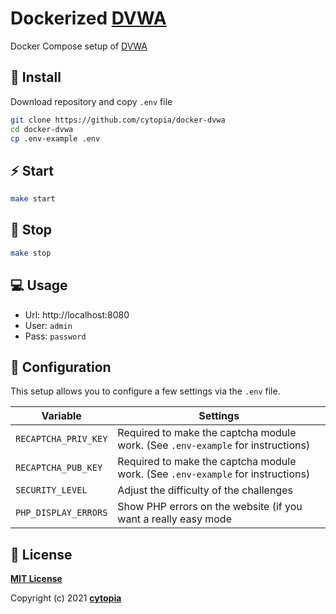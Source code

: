 # Dockerized [DVWA](https://github.com/digininja/DVWA)


Docker Compose setup of [DVWA](https://github.com/digininja/DVWA)


## :tada: Install

Download repository and copy `.env` file
```bash
git clone https://github.com/cytopia/docker-dvwa
cd docker-dvwa
cp .env-example .env
```

## :zap: Start
```bash
make start
```


## :no_entry_sign: Stop
```bash
make stop
```


## :computer: Usage

* Url: http://localhost:8080
* User: `admin`
* Pass: `password`


## :wrench: Configuration

This setup allows you to configure a few settings via the `.env` file.

| Variable | Settings |
|----------|----------|
| `RECAPTCHA_PRIV_KEY` | Required to make the captcha module work. (See `.env-example` for instructions) |
| `RECAPTCHA_PUB_KEY`  | Required to make the captcha module work. (See `.env-example` for instructions) |
| `SECURITY_LEVEL`     | Adjust the difficulty of the challenges |
| `PHP_DISPLAY_ERRORS` | Show PHP errors on the website (if you want a really easy mode |





## :page_facing_up: License

**[MIT License](LICENSE.md)**

Copyright (c) 2021 **[cytopia](https://github.com/cytopia)**
